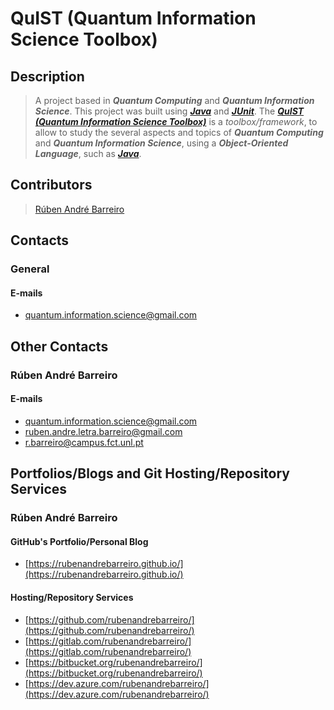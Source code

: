 # QuIST (Quantum Information Science Toolbox)

## Description

> A project based in **_Quantum Computing_** and **_Quantum Information Science_**. This project was built using [**_Java_**](https://www.java.com/) and [**_JUnit_**](https://junit.org/). The [**_QuIST (Quantum Information Science Toolbox)_**]() is a _toolbox/framework_, to allow to study the several aspects and topics of **_Quantum Computing_** and **_Quantum Information Science_**, using a **_Object-Oriented Language_**, such as [**_Java_**](https://www.java.com/).

## Contributors

> [Rúben André Barreiro](https://github.com/rubenandrebarreiro/)

## Contacts

### General
#### E-mails
* [quantum.information.science@gmail.com](mailto:quantum.information.science@gmail.com)

## Other Contacts
### Rúben André Barreiro
#### E-mails
* [quantum.information.science@gmail.com](mailto:quantum.information.science@gmail.com)
* [ruben.andre.letra.barreiro@gmail.com](mailto:ruben.andre.letra.barreiro@gmail.com)
* [r.barreiro@campus.fct.unl.pt](mailto:r.barreiro@campus.fct.unl.pt)

## Portfolios/Blogs and Git Hosting/Repository Services

### Rúben André Barreiro
#### GitHub's Portfolio/Personal Blog
* [https://rubenandrebarreiro.github.io/](https://rubenandrebarreiro.github.io/)

#### Hosting/Repository Services
* [https://github.com/rubenandrebarreiro/](https://github.com/rubenandrebarreiro/)
* [https://gitlab.com/rubenandrebarreiro/](https://gitlab.com/rubenandrebarreiro/)
* [https://bitbucket.org/rubenandrebarreiro/](https://bitbucket.org/rubenandrebarreiro/)
* [https://dev.azure.com/rubenandrebarreiro/](https://dev.azure.com/rubenandrebarreiro/)
